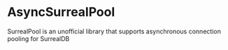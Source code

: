 # AsyncSurrealPool

SurrealPool is an unofficial library that supports asynchronous connection pooling for SurrealDB
